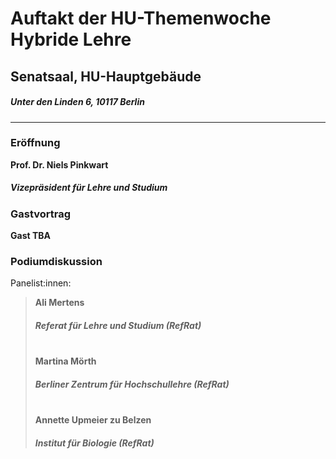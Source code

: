 # Auftakt der HU-Themenwoche Hybride Lehre
## Senatsaal, HU-Hauptgebäude   
##### Unter den Linden 6, 10117 Berlin
---
### Eröffnung
**Prof. Dr. Niels Pinkwart**  
##### Vizepräsident für Lehre und Studium 

### Gastvortrag 
**Gast TBA** 


### Podiumdiskussion 
Panelist:innen: 
> **Ali Mertens** 
> ##### Referat für Lehre und Studium (RefRat) 
>  \
> **Martina Mörth** 
> ##### Berliner Zentrum für Hochschullehre (RefRat) 
>  \
> **Annette Upmeier zu Belzen** 
> ##### Institut für Biologie (RefRat) 
 




<!-- <div class="tabstops">
        <span>10.30 - 10.45</span>
        <span>Eröffnung
            <br><strong>Prof. Dr. Niels Pinkwart</strong>
            <br><em>Vizepräsident für Lehre und Studium</em>
        </span>
    </div>
    <div class="tabstops">
        <span>10.45 - 11.20</span>
        <span>Gastvortrag
            <br><strong>TBA</strong>
            <br>Titel TBA
        </span>
    </div>
    <div class="tabstops">
        <span>11:20 - 13:00</span>
        <span>Humboldt diskutiert:<br> <em>"Welchen Beitrag kann hybride Lehre zur Verbesserung unserer Lehre leisten?“</em>
            <br>
            <br>Panelist:innen:
            <br><strong>Ali Mertens</strong>
            <br><em>Referat für Lehre und Studium (RefRat)</em>
            <br>
            <br><strong>Martina Mörth</strong>
            <br><em>Berliner Zentrum für Hochschullehre</em>
            <br>
            <br><strong>Annette Upmeier zu Belzen</strong>
            <br><em>Institut für Biologie</em>
        </span>
    </div> -->